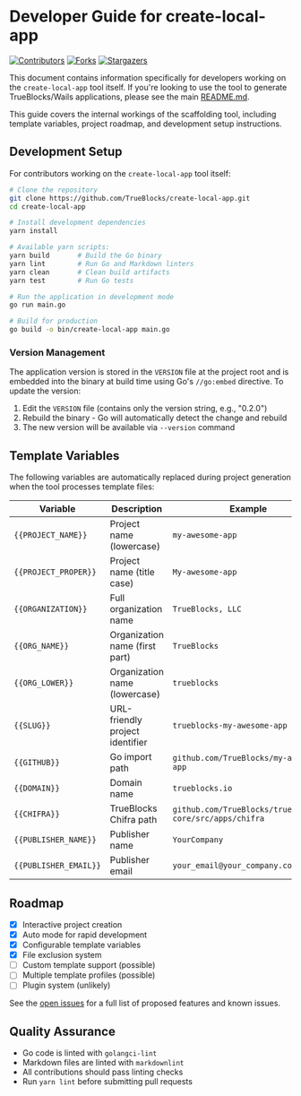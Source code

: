 # Developer Guide for create-local-app

[![Contributors][contributors-shield]][contributors-url]
[![Forks][forks-shield]][forks-url]
[![Stargazers][stars-shield]][stars-url]

This document contains information specifically for developers working on the `create-local-app` tool itself. If you're looking to use the tool to generate TrueBlocks/Wails applications, please see the main [README.md](README.md).

This guide covers the internal workings of the scaffolding tool, including template variables, project roadmap, and development setup instructions.

## Development Setup

For contributors working on the `create-local-app` tool itself:

```sh
# Clone the repository
git clone https://github.com/TrueBlocks/create-local-app.git
cd create-local-app

# Install development dependencies
yarn install

# Available yarn scripts:
yarn build       # Build the Go binary
yarn lint        # Run Go and Markdown linters
yarn clean       # Clean build artifacts
yarn test        # Run Go tests

# Run the application in development mode
go run main.go

# Build for production
go build -o bin/create-local-app main.go
```

### Version Management

The application version is stored in the `VERSION` file at the project root and is embedded into the binary at build time using Go's `//go:embed` directive. To update the version:

1. Edit the `VERSION` file (contains only the version string, e.g., "0.2.0")
2. Rebuild the binary - Go will automatically detect the change and rebuild
3. The new version will be available via `--version` command


## Template Variables

The following variables are automatically replaced during project generation when the tool processes template files:

| Variable | Description | Example |
|----------|-------------|---------|
| `{{PROJECT_NAME}}` | Project name (lowercase) | `my-awesome-app` |
| `{{PROJECT_PROPER}}` | Project name (title case) | `My-awesome-app` |
| `{{ORGANIZATION}}` | Full organization name | `TrueBlocks, LLC` |
| `{{ORG_NAME}}` | Organization name (first part) | `TrueBlocks` |
| `{{ORG_LOWER}}` | Organization name (lowercase) | `trueblocks` |
| `{{SLUG}}` | URL-friendly project identifier | `trueblocks-my-awesome-app` |
| `{{GITHUB}}` | Go import path | `github.com/TrueBlocks/my-awesome-app` |
| `{{DOMAIN}}` | Domain name | `trueblocks.io` |
| `{{CHIFRA}}` | TrueBlocks Chifra path | `github.com/TrueBlocks/trueblocks-core/src/apps/chifra` |
| `{{PUBLISHER_NAME}}` | Publisher name | `YourCompany` |
| `{{PUBLISHER_EMAIL}}` | Publisher email | `your_email@your_company.com` |

## Roadmap

- [x] Interactive project creation
- [x] Auto mode for rapid development
- [x] Configurable template variables
- [x] File exclusion system
- [ ] Custom template support (possible)
- [ ] Multiple template profiles (possible)
- [ ] Plugin system (unlikely)

See the [open issues](https://github.com/TrueBlocks/create-local-app/issues) for a full list of proposed features and known issues.

## Quality Assurance

- Go code is linted with `golangci-lint`
- Markdown files are linted with `markdownlint`
- All contributions should pass linting checks
- Run `yarn lint` before submitting pull requests

<!-- MARKDOWN LINKS & IMAGES -->
[contributors-shield]: https://img.shields.io/github/contributors/TrueBlocks/create-local-app.svg?style=for-the-badge
[contributors-url]: https://github.com/TrueBlocks/create-local-app/graphs/contributors
[forks-shield]: https://img.shields.io/github/forks/TrueBlocks/create-local-app.svg?style=for-the-badge
[forks-url]: https://github.com/TrueBlocks/create-local-app/network/members
[stars-shield]: https://img.shields.io/github/stars/TrueBlocks/create-local-app.svg?style=for-the-badge
[stars-url]: https://github.com/TrueBlocks/create-local-app/stargazers
